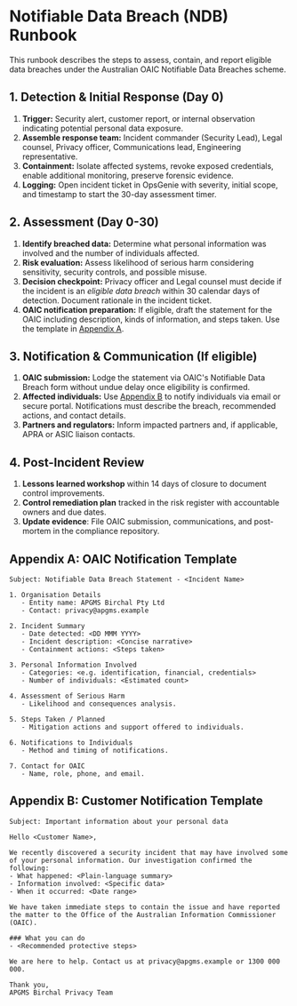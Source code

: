# Notifiable Data Breach (NDB) Runbook

This runbook describes the steps to assess, contain, and report eligible data breaches under the Australian OAIC Notifiable Data Breaches scheme.

## 1. Detection & Initial Response (Day 0)
1. **Trigger:** Security alert, customer report, or internal observation indicating potential personal data exposure.
2. **Assemble response team:** Incident commander (Security Lead), Legal counsel, Privacy officer, Communications lead, Engineering representative.
3. **Containment:** Isolate affected systems, revoke exposed credentials, enable additional monitoring, preserve forensic evidence.
4. **Logging:** Open incident ticket in OpsGenie with severity, initial scope, and timestamp to start the 30-day assessment timer.

## 2. Assessment (Day 0-30)
1. **Identify breached data:** Determine what personal information was involved and the number of individuals affected.
2. **Risk evaluation:** Assess likelihood of serious harm considering sensitivity, security controls, and possible misuse.
3. **Decision checkpoint:** Privacy officer and Legal counsel must decide if the incident is an *eligible data breach* within 30 calendar days of detection. Document rationale in the incident ticket.
4. **OAIC notification preparation:** If eligible, draft the statement for the OAIC including description, kinds of information, and steps taken. Use the template in [Appendix A](#appendix-a-oaic-notification-template).

## 3. Notification & Communication (If eligible)
1. **OAIC submission:** Lodge the statement via OAIC's Notifiable Data Breach form without undue delay once eligibility is confirmed.
2. **Affected individuals:** Use [Appendix B](#appendix-b-customer-notification-template) to notify individuals via email or secure portal. Notifications must describe the breach, recommended actions, and contact details.
3. **Partners and regulators:** Inform impacted partners and, if applicable, APRA or ASIC liaison contacts.

## 4. Post-Incident Review
1. **Lessons learned workshop** within 14 days of closure to document control improvements.
2. **Control remediation plan** tracked in the risk register with accountable owners and due dates.
3. **Update evidence**: File OAIC submission, communications, and post-mortem in the compliance repository.

## Appendix A: OAIC Notification Template
```
Subject: Notifiable Data Breach Statement - <Incident Name>

1. Organisation Details
   - Entity name: APGMS Birchal Pty Ltd
   - Contact: privacy@apgms.example

2. Incident Summary
   - Date detected: <DD MMM YYYY>
   - Incident description: <Concise narrative>
   - Containment actions: <Steps taken>

3. Personal Information Involved
   - Categories: <e.g. identification, financial, credentials>
   - Number of individuals: <Estimated count>

4. Assessment of Serious Harm
   - Likelihood and consequences analysis.

5. Steps Taken / Planned
   - Mitigation actions and support offered to individuals.

6. Notifications to Individuals
   - Method and timing of notifications.

7. Contact for OAIC
   - Name, role, phone, and email.
```

## Appendix B: Customer Notification Template
```
Subject: Important information about your personal data

Hello <Customer Name>,

We recently discovered a security incident that may have involved some of your personal information. Our investigation confirmed the following:
- What happened: <Plain-language summary>
- Information involved: <Specific data>
- When it occurred: <Date range>

We have taken immediate steps to contain the issue and have reported the matter to the Office of the Australian Information Commissioner (OAIC).

### What you can do
- <Recommended protective steps>

We are here to help. Contact us at privacy@apgms.example or 1300 000 000.

Thank you,
APGMS Birchal Privacy Team
```

